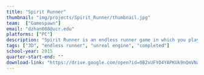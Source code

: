 ```yaml
---
title: "Spirit Runner"
thumbnail: "img/projects/Spirit_Runner/thumbnail.jpg"
team:  ["Gamespawn"]
email: "dzhan008@ucr.edu"
platforms: ["PC"]
description: "Spirit Runner is an endless runner game in which you play as a fox running through a bamboo forest. You have to dodge rocks, hop on floating platforms, and collect items."
tags: ["3D", "endless runner", "unreal engine", "completed"]
school-year: 2015
quarter-start-end: ""
download-link: "https://drive.google.com/open?id=0B2xUFYO4YAPKUk9nQmVNa0xnSEk"
---
```

